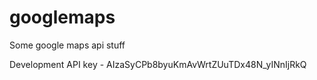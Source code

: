 # googlemaps
Some google maps api stuff

Development API key - AIzaSyCPb8byuKmAvWrtZUuTDx48N_yINnIjRkQ
